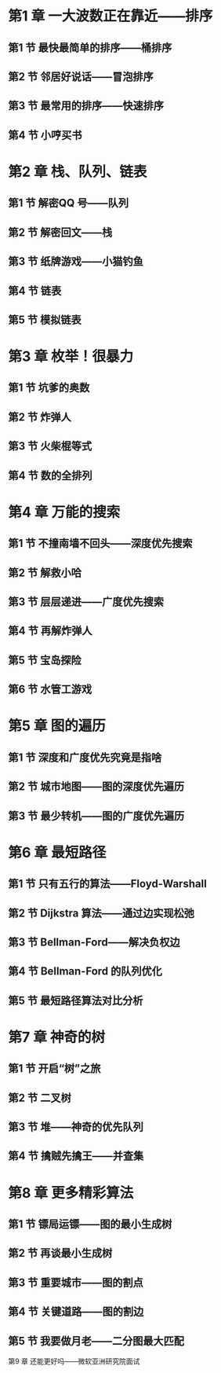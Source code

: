 # 第1 章 一大波数正在靠近——排序
## 第1 节 最快最简单的排序——桶排序
## 第2 节 邻居好说话——冒泡排序
## 第3 节 最常用的排序——快速排序
## 第4 节 小哼买书



# 第2 章 栈、队列、链表
## 第1 节 解密QQ 号——队列
## 第2 节 解密回文——栈
## 第3 节 纸牌游戏——小猫钓鱼
## 第4 节 链表
## 第5 节 模拟链表 


# 第3 章 枚举！很暴力

## 第1 节 坑爹的奥数
## 第2 节 炸弹人
## 第3 节 火柴棍等式
## 第4 节 数的全排列


# 第4 章 万能的搜索

## 第1 节 不撞南墙不回头——深度优先搜索
## 第2 节 解救小哈
## 第3 节 层层递进——广度优先搜索
## 第4 节 再解炸弹人
## 第5 节 宝岛探险
## 第6 节 水管工游戏

# 第5 章 图的遍历

## 第1 节 深度和广度优先究竟是指啥
## 第2 节 城市地图——图的深度优先遍历
## 第3 节 最少转机——图的广度优先遍历


# 第6 章 最短路径 

## 第1 节 只有五行的算法——Floyd-Warshall

## 第2 节 Dijkstra 算法——通过边实现松弛
## 第3 节 Bellman-Ford——解决负权边
## 第4 节 Bellman-Ford 的队列优化
## 第5 节 最短路径算法对比分析


# 第7 章 神奇的树

## 第1 节 开启“树”之旅
## 第2 节 二叉树
## 第3 节 堆——神奇的优先队列
## 第4 节 擒贼先擒王——并查集

# 第8 章 更多精彩算法

## 第1 节 镖局运镖——图的最小生成树
## 第2 节 再谈最小生成树
## 第3 节 重要城市——图的割点
## 第4 节 关键道路——图的割边
## 第5 节 我要做月老——二分图最大匹配


第9 章 还能更好吗——微软亚洲研究院面试